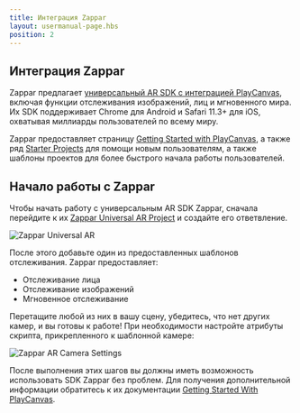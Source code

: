 ```yaml
---
title: Интеграция Zappar
layout: usermanual-page.hbs
position: 2
---
```


## Интеграция Zappar

Zappar предлагает [универсальный AR SDK с интеграцией PlayCanvas][1], включая функции отслеживания изображений, лиц и мгновенного мира. Их SDK поддерживает Chrome для Android и Safari 11.3+ для iOS, охватывая миллиарды пользователей по всему миру.

Zappar предоставляет страницу [Getting Started with PlayCanvas][2], а также ряд [Starter Projects][3] для помощи новым пользователям, а также шаблоны проектов для более быстрого начала работы пользователей.

## Начало работы с Zappar

Чтобы начать работу с универсальным AR SDK Zappar, сначала перейдите к их [Zappar Universal AR Project][4] и создайте его ответвление.

![Zappar Universal AR][5]

После этого добавьте один из предоставленных шаблонов отслеживания. Zappar предоставляет:

- Отслеживание лица
- Отслеживание изображений
- Мгновенное отслеживание

Перетащите любой из них в вашу сцену, убедитесь, что нет других камер, и вы готовы к работе! При необходимости настройте атрибуты скрипта, прикрепленного к шаблонной камере:

![Zappar AR Camera Settings][6]

После выполнения этих шагов вы должны иметь возможность использовать SDK Zappar без проблем. Для получения дополнительной информации обратитесь к их документации [Getting Started With PlayCanvas][2].

[1]: https://zap.works/universal-ar/playcanvas/
[2]: https://docs.zap.works/universal-ar/playcanvas/getting-started/
[3]: https://playcanvas.com/user/zappar
[4]: https://playcanvas.com/project/797342/overview/instant-tracking--particles
[5]: /images/user-manual/xr/ar/zappar-universal-ar.png
[6]: /images/user-manual/xr/ar/zappar-camera-settings.png